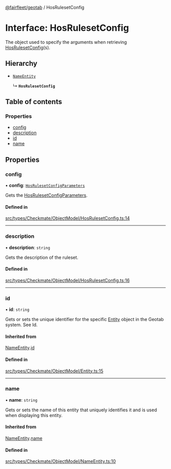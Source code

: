 [@fairfleet/geotab](../README.md) / HosRulesetConfig

# Interface: HosRulesetConfig

The object used to specify the arguments when retrieving
 [HosRulesetConfig](HosRulesetConfig.md)(s).

## Hierarchy

- [`NameEntity`](NameEntity.md)

  ↳ **`HosRulesetConfig`**

## Table of contents

### Properties

- [config](HosRulesetConfig.md#config)
- [description](HosRulesetConfig.md#description)
- [id](HosRulesetConfig.md#id)
- [name](HosRulesetConfig.md#name)

## Properties

### config

• **config**: [`HosRulesetConfigParameters`](HosRulesetConfigParameters.md)

Gets the [HosRulesetConfigParameters](HosRulesetConfigParameters.md).

#### Defined in

[src/types/Checkmate/ObjectModel/HosRulesetConfig.ts:14](https://github.com/fairfleet/geotab/blob/b682f10/src/types/Checkmate/ObjectModel/HosRulesetConfig.ts#L14)

___

### description

• **description**: `string`

Gets the description of the ruleset.

#### Defined in

[src/types/Checkmate/ObjectModel/HosRulesetConfig.ts:16](https://github.com/fairfleet/geotab/blob/b682f10/src/types/Checkmate/ObjectModel/HosRulesetConfig.ts#L16)

___

### id

• **id**: `string`

Gets or sets the unique identifier for the specific [Entity](Entity.md) object in the Geotab system. See Id.

#### Inherited from

[NameEntity](NameEntity.md).[id](NameEntity.md#id)

#### Defined in

[src/types/Checkmate/ObjectModel/Entity.ts:15](https://github.com/fairfleet/geotab/blob/b682f10/src/types/Checkmate/ObjectModel/Entity.ts#L15)

___

### name

• **name**: `string`

Gets or sets the name of this entity that uniquely identifies it and is used when displaying this entity.

#### Inherited from

[NameEntity](NameEntity.md).[name](NameEntity.md#name)

#### Defined in

[src/types/Checkmate/ObjectModel/NameEntity.ts:10](https://github.com/fairfleet/geotab/blob/b682f10/src/types/Checkmate/ObjectModel/NameEntity.ts#L10)
